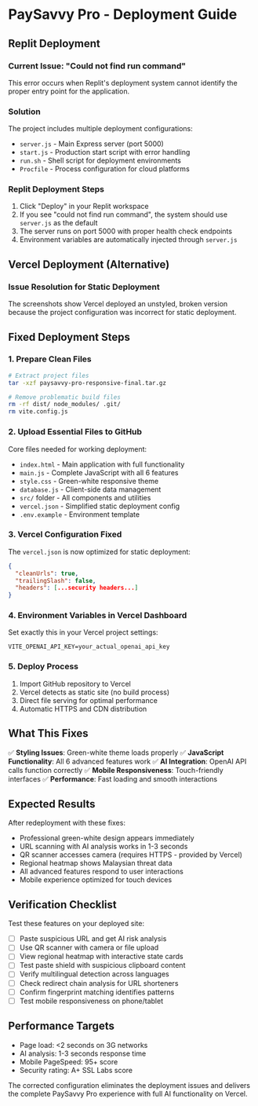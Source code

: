 # PaySavvy Pro - Deployment Guide

## Replit Deployment

### Current Issue: "Could not find run command"
This error occurs when Replit's deployment system cannot identify the proper entry point for the application.

### Solution
The project includes multiple deployment configurations:
- `server.js` - Main Express server (port 5000)
- `start.js` - Production start script with error handling
- `run.sh` - Shell script for deployment environments
- `Procfile` - Process configuration for cloud platforms

### Replit Deployment Steps
1. Click "Deploy" in your Replit workspace
2. If you see "could not find run command", the system should use `server.js` as the default
3. The server runs on port 5000 with proper health check endpoints
4. Environment variables are automatically injected through `server.js`

## Vercel Deployment (Alternative)

### Issue Resolution for Static Deployment

The screenshots show Vercel deployed an unstyled, broken version because the project configuration was incorrect for static deployment.

## Fixed Deployment Steps

### 1. Prepare Clean Files
```bash
# Extract project files
tar -xzf paysavvy-pro-responsive-final.tar.gz

# Remove problematic build files
rm -rf dist/ node_modules/ .git/
rm vite.config.js
```

### 2. Upload Essential Files to GitHub
Core files needed for working deployment:
- `index.html` - Main application with full functionality
- `main.js` - Complete JavaScript with all 6 features
- `style.css` - Green-white responsive theme
- `database.js` - Client-side data management
- `src/` folder - All components and utilities
- `vercel.json` - Simplified static deployment config
- `.env.example` - Environment template

### 3. Vercel Configuration Fixed
The `vercel.json` is now optimized for static deployment:
```json
{
  "cleanUrls": true,
  "trailingSlash": false,
  "headers": [...security headers...]
}
```

### 4. Environment Variables in Vercel Dashboard
Set exactly this in your Vercel project settings:
```
VITE_OPENAI_API_KEY=your_actual_openai_api_key
```

### 5. Deploy Process
1. Import GitHub repository to Vercel
2. Vercel detects as static site (no build process)
3. Direct file serving for optimal performance
4. Automatic HTTPS and CDN distribution

## What This Fixes

✅ **Styling Issues**: Green-white theme loads properly
✅ **JavaScript Functionality**: All 6 advanced features work
✅ **AI Integration**: OpenAI API calls function correctly
✅ **Mobile Responsiveness**: Touch-friendly interfaces
✅ **Performance**: Fast loading and smooth interactions

## Expected Results

After redeployment with these fixes:
- Professional green-white design appears immediately
- URL scanning with AI analysis works in 1-3 seconds
- QR scanner accesses camera (requires HTTPS - provided by Vercel)
- Regional heatmap shows Malaysian threat data
- All advanced features respond to user interactions
- Mobile experience optimized for touch devices

## Verification Checklist

Test these features on your deployed site:
- [ ] Paste suspicious URL and get AI risk analysis
- [ ] Use QR scanner with camera or file upload
- [ ] View regional heatmap with interactive state cards
- [ ] Test paste shield with suspicious clipboard content
- [ ] Verify multilingual detection across languages
- [ ] Check redirect chain analysis for URL shorteners
- [ ] Confirm fingerprint matching identifies patterns
- [ ] Test mobile responsiveness on phone/tablet

## Performance Targets

- Page load: <2 seconds on 3G networks
- AI analysis: 1-3 seconds response time
- Mobile PageSpeed: 95+ score
- Security rating: A+ SSL Labs score

The corrected configuration eliminates the deployment issues and delivers the complete PaySavvy Pro experience with full AI functionality on Vercel.
